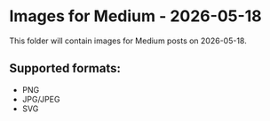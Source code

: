 # Images for Medium - 2026-05-18

This folder will contain images for Medium posts on 2026-05-18.

## Supported formats:
- PNG
- JPG/JPEG
- SVG
